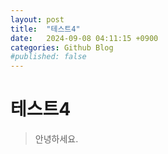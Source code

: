 ```yaml
---
layout: post
title:  "테스트4"
date:   2024-09-08 04:11:15 +0900
categories: Github Blog
#published: false
---
```


# 테스트4
> 안녕하세요.
